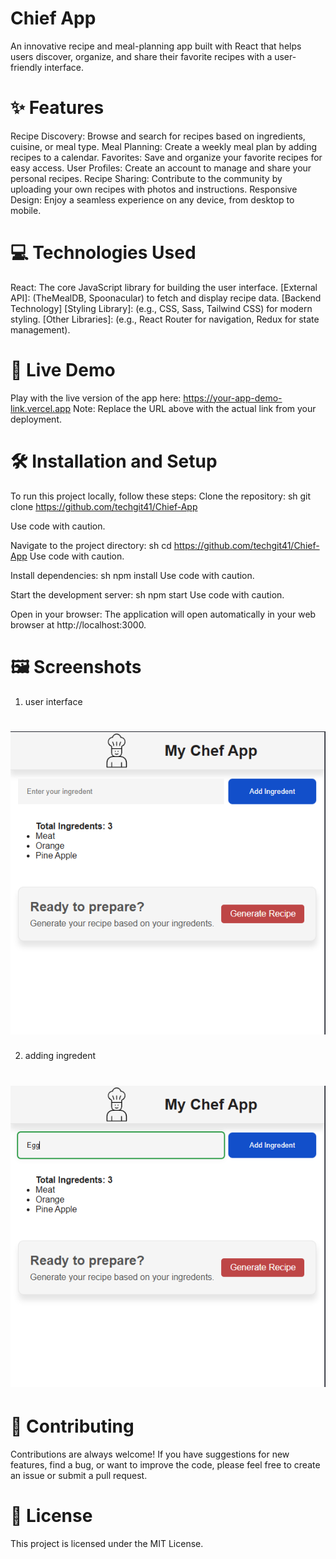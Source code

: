 # Chief App
An innovative recipe and meal-planning app built with React that helps users discover, organize, and share their favorite recipes with a user-friendly interface.
# ✨ Features
Recipe Discovery: Browse and search for recipes based on ingredients, cuisine, or meal type.
Meal Planning: Create a weekly meal plan by adding recipes to a calendar.
Favorites: Save and organize your favorite recipes for easy access.
User Profiles: Create an account to manage and share your personal recipes.
Recipe Sharing: Contribute to the community by uploading your own recipes with photos and instructions.
Responsive Design: Enjoy a seamless experience on any device, from desktop to mobile.
# 💻 Technologies Used
React: The core JavaScript library for building the user interface.
[External API]: (TheMealDB, Spoonacular) to fetch and display recipe data.
[Backend Technology]
[Styling Library]: (e.g., CSS, Sass, Tailwind CSS) for modern styling.
[Other Libraries]: (e.g., React Router for navigation, Redux for state management).
# 🚀 Live Demo
Play with the live version of the app here: https://your-app-demo-link.vercel.app
Note: Replace the URL above with the actual link from your deployment.
# 🛠️ Installation and Setup
To run this project locally, follow these steps:
Clone the repository:
sh
git clone https://github.com/techgit41/Chief-App

Use code with caution.

Navigate to the project directory:
sh
cd https://github.com/techgit41/Chief-App
Use code with caution.

Install dependencies:
sh
npm install
Use code with caution.

Start the development server:
sh
npm start
Use code with caution.

Open in your browser:
The application will open automatically in your web browser at http://localhost:3000.
# 🖼️ Screenshots
1. user interface
# ![starting game.](src/images/img1.png)
2. adding ingredent
# ![starting game.](src/images/img2.png)


# 🤝 Contributing
Contributions are always welcome! If you have suggestions for new features, find a bug, or want to improve the code, please feel free to create an issue or submit a pull request.
# 📜 License
This project is licensed under the MIT License.

